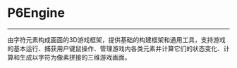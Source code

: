 # P6Engine

---

由字符元素构成画面的3D游戏框架，提供基础的构建框架和通用工具，支持游戏的基本运行、捕获用户键鼠操作、管理游戏内各类元素并计算它们的状态变化、计算和生成以字符为像素拼接的三维游戏画面。


